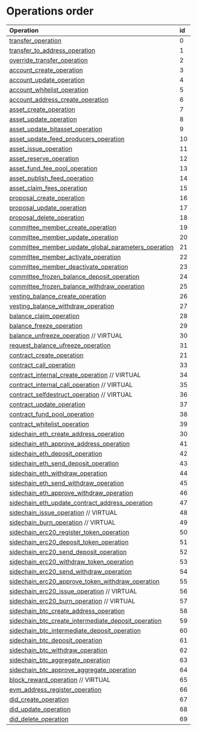 # Operations order

| Operation | id |
| :--- | :--- |
|[transfer\_operation](asset-transfer.md#transfer_operation)|0|
|[transfer\_to\_address\_operation](asset-transfer.md#transfer_to_address_operation)|1|
|[override\_transfer\_operation](asset-transfer.md#override_transfer_operation)|2|
|[account\_create\_operation](account-management.md#account_create_operation)|3|
|[account\_update\_operation](account-management.md#account_update_operation)|4|
|[account\_whitelist\_operation](account-management.md#account_whitelist_operation)|5|
|[account\_address\_create\_operation](account-management.md#account_address_create_operation)|6|
|[asset\_create\_operation](asset-management.md#asset_create_operation)|7|
|[asset\_update\_operation](asset-management.md#asset_update_operation)|8|
|[asset\_update\_bitasset\_operation](asset-management.md#asset_update_bitasset_operation)|9|
|[asset\_update\_feed\_producers\_operation](asset-management.md#asset_update_feed_producers_operation)|10|
|[asset\_issue\_operation](asset-management.md#asset_issue_operation)|11|
|[asset\_reserve\_operation](asset-management.md#asset_reserve_operation)|12|
|[asset\_fund\_fee\_pool\_operation](asset-management.md#asset_fund_fee_pool_operation)|13|
|[asset\_publish\_feed\_operation](asset-management.md#asset_publish_feed_operation)|14|
|[asset\_claim\_fees\_operation](asset-management.md#asset_claim_fees_operation)|15|
|[proposal\_create\_operation](proposals.md#proposal_create_operation)|16|
|[proposal\_update\_operation](proposals.md#proposal_update_operation) |17|
|[proposal\_delete\_operation](proposals.md#proposal_delete_operation)|18|
|[committee\_member\_create\_operation](committee-member.md#committee_member_create_operation)|19|
|[committee\_member\_update\_operation](committee-member.md#committee_member_update_operation)|20|
|[committee\_member\_update\_global\_parameters\_operation](committee-member.md#committee_member_update_global_parameters_operation)|21|
|[committee\_member\_activate\_operation](committee-member.md#committee_member_activate_operation)|22|
|[committee\_member\_deactivate\_operation](committee-member.md#committee_member_deactivate_operation)|23|
|[committee\_frozen\_balance\_deposit\_operation](committee-member.md#committee_frozen_balance_deposit_operation)|24|
|[committee\_frozen\_balance\_withdraw\_operation](committee-member.md#committee_frozen_balance_withdraw_operation)|25|
|[vesting\_balance\_create\_operation](vesting-balances.md#vesting_balance_create_operation)|26|
|[vesting\_balance\_withdraw\_operation](vesting-balances.md#vesting_balance_withdraw_operation)|27|
|[balance\_claim\_operation](balance-object.md#balance_claim_operation)|28|
|[balance\_freeze\_operation](balance-object.md#balance_freeze_operation)|29|
|[balance\_unfreeze\_operation](balance-object.md#balance_unfreeze_operation) // VIRTUAL|30|
|[request\_balance\_ufreeze\_operation](balance-object.md#request_balance_unfreeze_operation) |31|
|[contract\_create\_operation](contracts.md#contract_create_operation)|21|
|[contract\_call\_operation](contracts.md#contract_call_operation)|33|
|[contract\_internal\_create\_operation](contracts.md#contract_internal_create_operation) // VIRTUAL|34|
|[contract\_internal\_call\_operation](contracts.md#contract_internal_call_operation) // VIRTUAL|35|
|[contract\_selfdestruct\_operation](contracts.md#contract_selfdestruct_operation) // VIRTUAL|36|
|[contract\_update\_operation](contracts.md#contract_update_operation)|37|
|[contract\_fund\_pool\_operation](contracts.md#contract_fund_pool_operation)|38|
|[contract\_whitelist\_operation](contracts.md#contract_whitelist_operation)|39|
|[sidechain\_eth\_create\_address\_operation](sidechain.md#sidechain_eth_create_address_operation)|30|
|[sidechain\_eth\_approve\_address\_operation](sidechain.md#sidechain_eth_approve_address_operation)|41|
|[sidechain\_eth\_deposit\_operation](sidechain.md#sidechain_eth_deposit_operation)|42|
|[sidechain\_eth\_send\_deposit\_operation](sidechain.md#sidechain_eth_send_deposit_operation)|43|
|[sidechain\_eth\_withdraw\_operation](sidechain.md#sidechain_eth_withdraw_operation)|44|
|[sidechain\_eth\_send\_withdraw\_operation](sidechain.md#sidechain_eth_send_withdraw_operation)|45|
|[sidechain\_eth\_approve\_withdraw\_operation](sidechain.md#sidechain_eth_approve_withdraw_operation)|46|
|[sidechain\_eth\_update\_contract\_address\_operation](sidechain.md#sidechain_eth_update_contract_address_operation)|47|
|[sidechain\_issue\_operation](sidechain.md#sidechain_issue_operation) // VIRTUAL|48|
|[sidechain\_burn\_operation](sidechain.md#sidechain_burn_operation) // VIRTUAL|49|
|[sidechain\_erc20\_register\_token\_operation](sidechain.md#sidechain_erc20_register_token_operation)|50|
|[sidechain\_erc20\_deposit\_token\_operation](sidechain.md#sidechain_erc20_deposit_token_operation)|51|
|[sidechain\_erc20\_send\_deposit\_operation](sidechain.md#sidechain_erc20_send_deposit_operation)|52|
|[sidechain\_erc20\_withdraw\_token\_operation](sidechain.md#sidechain_erc20_withdraw_token_operation)|53|
|[sidechain\_erc20\_send\_withdraw\_operation](sidechain.md#sidechain_erc20_send_withdraw_operation)|54|
|[sidechain\_erc20\_approve\_token\_withdraw\_operation](sidechain.md#sidechain_erc20_approve_token_withdraw_operation)|55|
|[sidechain\_erc20\_issue\_operation](sidechain.md#sidechain_erc20_issue_operation) // VIRTUAL|56|
|[sidechain\_erc20\_burn\_operation](sidechain.md#sidechain_erc20_burn_operation) // VIRTUAL|57|
|[sidechain\_btc\_create\_address\_operation](sidechain.md#sidechain_btc_create_address_operation)|58|
|[sidechain\_btc\_create\_intermediate\_deposit\_operation](sidechain.md#sidechain_btc_create_intermediate_deposit_operation)|59|
|[sidechain\_btc\_intermediate\_deposit\_operation](sidechain.md#sidechain_btc_intermediate_deposit_operation)|60|
|[sidechain\_btc\_deposit\_operation](sidechain.md#sidechain_btc_deposit_operation)|61|
|[sidechain\_btc\_withdraw\_operation](sidechain.md#sidechain_btc_withdraw_operation)|62|
|[sidechain\_btc\_aggregate\_operation](sidechain.md#sidechain_btc_aggregate_operation)|63|
|[sidechain\_btc\_approve\_aggregate\_operation](sidechain.md#sidechain_btc_approve_aggregate_operation)|64|
|[block\_reward\_operation](block-reward.md#block_reward_operation) // VIRTUAL|65|
|[evm\_address\_register\_operation](account-management.md#evm_address_register_operation)|66|
|[did\_create\_operation](did.md#did_create_operation)|67|
|[did\_update\_operation](did.md#did_update_operation)|68|
|[did\_delete\_operation](did.md#did_delete_operation)|69|
